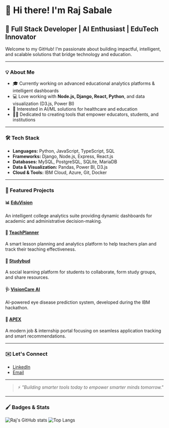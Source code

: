 # 👋 Hi there! I'm Raj Sabale

## 🚀 Full Stack Developer | AI Enthusiast | EduTech Innovator

Welcome to my GitHub! I'm passionate about building impactful, intelligent, and scalable solutions that bridge technology and education.

---

### 💡 About Me

* 🎓 Currently working on advanced educational analytics platforms & intelligent dashboards
* 💻 Love working with **Node.js, Django, React, Python**, and data visualization (D3.js, Power BI)
* 🤖 Interested in AI/ML solutions for healthcare and education
* 🧑‍🏫 Dedicated to creating tools that empower educators, students, and institutions

---

### 🛠️ Tech Stack

* **Languages:** Python, JavaScript, TypeScript, SQL
* **Frameworks:** Django, Node.js, Express, React.js
* **Databases:** MySQL, PostgreSQL, SQLite, MariaDB
* **Data & Visualization:** Pandas, Power BI, D3.js
* **Cloud & Tools:** IBM Cloud, Azure, Git, Docker

---

### 🚩 Featured Projects

#### 📊 [EduVision](https://github.com/Sabale302/EduVision)

An intelligent college analytics suite providing dynamic dashboards for academic and administrative decision-making.

#### 📅 [TeachPlanner](https://github.com/Sabale302/TeachPlanner)

A smart lesson planning and analytics platform to help teachers plan and track their teaching effectiveness.

#### 💬 [Studybud](https://github.com/Sabale302/Studybud)

A social learning platform for students to collaborate, form study groups, and share resources.

#### 🩺 [VisionCare AI](https://github.com/Sabale302/visioncare_ai_ibm_hackathon)

AI-powered eye disease prediction system, developed during the IBM hackathon.

#### 💼 [APEX](https://github.com/Sabale302/APEX)

A modern job & internship portal focusing on seamless application tracking and smart recommendations.

---

### ✉️ Let's Connect

* [LinkedIn](https://www.linkedin.com/in/raj-sabale/)
* [Email](mailto:rajsabale302@gmail.com)

---

> ⚡ *"Building smarter tools today to empower smarter minds tomorrow."*

---

### 🖌️ Badges & Stats

![Raj's GitHub stats](https://github-readme-stats.vercel.app/api?username=Sabale302\&show_icons=true\&theme=tokyonight)
![Top Langs](https://github-readme-stats.vercel.app/api/top-langs/?username=Sabale302\&layout=compact\&theme=tokyonight)
